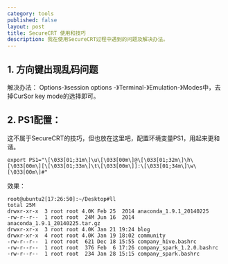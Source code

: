 ```yaml
---
category: tools
published: false
layout: post
title: SecureCRT 使用和技巧
description: 我在使用SecureCRT过程中遇到的问题及解决办法。 
---  
```



##
## 1. 方向键出现乱码问题

解决办法： 
Options-》session options -》Terminal-》Emulation-》Modes中，去掉CurSor key mode的选择即可。

## 2. PS1配置：

这不属于SecureCRT的技巧，但也放在这里吧，配置环境变量PS1，用起来更和谐。 

```
export PS1="\[\033[01;31m\]\u\[\033[00m\]@\[\033[01;32m\]\h\[\033[00m\][\[\033[01;33m\]\t\[\033[00m\]]:\[\033[01;34m\]\w\[\033[00m\]#"
```

效果：

```
root@ubuntu2[17:26:50]:~/Desktop#ll
total 25M
drwxr-xr-x  3 root root 4.0K Feb 25  2014 anaconda_1.9.1_20140225
-rw-r--r--  1 root root  24M Jun 16  2014 anaconda_1.9.1_20140225.tar.gz
drwxr-xr-x  3 root root 4.0K Jan 21 19:24 blog
drwxr-xr-x  4 root root 4.0K Jan 19 18:02 community
-rw-r--r--  1 root root  621 Dec 18 15:55 company_hive.bashrc
-rw-r--r--  1 root root  376 Feb  6 17:26 company_spark_1.2.0.bashrc
-rw-r--r--  1 root root  234 Jan 28 15:15 company_spark.bashrc
```